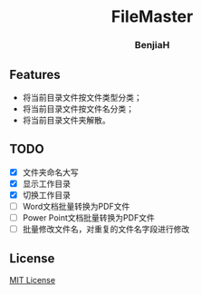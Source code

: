 <h1 align="center">FileMaster</h1>
<h3 align="center">BenjiaH</h3>

## Features
- 将当前目录文件按文件类型分类；
- 将当前目录文件按文件名分类；
- 将当前目录文件夹解散。

## TODO
- [X] 文件夹命名大写
- [X] 显示工作目录
- [X] 切换工作目录
- [ ] Word文档批量转换为PDF文件
- [ ] Power Point文档批量转换为PDF文件
- [ ] 批量修改文件名，对重复的文件名字段进行修改

## License
[MIT License](https://github.com/BenjiaH/FileMaster/blob/master/LICENSE)
